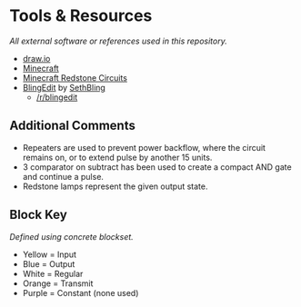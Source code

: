 # Tools & Resources

*All external software or references used in this repository.*

- [draw.io](https://draw.io)
- [Minecraft](https://minecraft.net)
- [Minecraft Redstone Circuits](https://minecraft.gamepedia.com/Mechanics/Redstone/Circuit)
- [BlingEdit](https://youtu.be/FdMg74ORvZ0) by [SethBling](https://youtube.com/user/sethbling)
  - [/r/blingedit](https://reddit.com/r/blingedit)

## Additional Comments

* Repeaters are used to prevent power backflow, where the circuit remains on, or to extend pulse by another 15 units.
* 3 comparator on subtract has been used to create a compact AND gate and continue a pulse.
* Redstone lamps represent the given output state.

## Block Key

*Defined using concrete blockset.*

* Yellow = Input
* Blue = Output
* White = Regular
* Orange = Transmit
* Purple = Constant (none used)